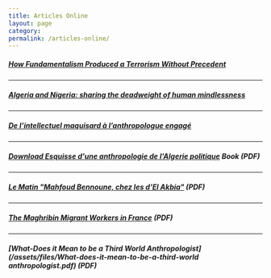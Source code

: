 ```yaml
---
title: Articles Online
layout: page
category:
permalink: /articles-online/
---
```


##### [*How Fundamentalism Produced a Terrorism Without Precedent*](/article/how-fundamentalism-produced-a-terrorism-without-precedent/)

---

##### [*Algeria and Nigeria: sharing the deadweight of human mindlessness*](http://www.opendemocracy.net/5050/mahfoud-bennoune/algeria-and-nigeria-sharing-deadweight-of-human-mindlessness)

---

##### [*De l’intellectuel maquisard à l’anthropologue engagé*](http://www.elwatan.com/contributions/de-l-intellectuel-maquisard-a-l-anthropologue-engage-17-05-2014-257452_120.php)


---

##### [**Download _Esquisse d'une anthropologie de l'Algerie politique_**](/assets/files/Esquisse-d-une-anthropologie-de-l-algerie-politique.pdf) Book (PDF)

---


##### [*Le Matin* "Mahfoud Bennoune, chez les d'El Akbia"](/assets/files/le-matin.pdf) (PDF)


---

##### [*The Maghribin Migrant Workers in France*](/assets/files/The-Maghribin-migrant-workers-in-France.pdf) (PDF)

---

##### [*What-Does it Mean to be a Third World Anthropologist*](/assets/files/What-does-it-mean-to-be-a-third-world anthropologist.pdf) (PDF)